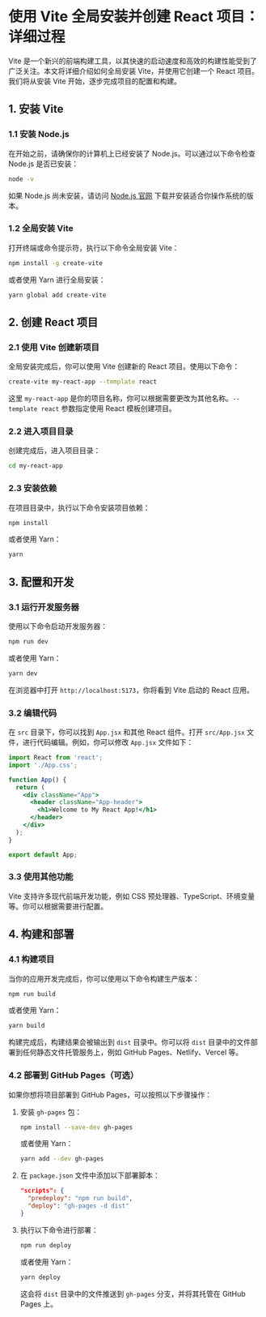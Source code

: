 # 使用 Vite 全局安装并创建 React 项目：详细过程

Vite 是一个新兴的前端构建工具，以其快速的启动速度和高效的构建性能受到了广泛关注。本文将详细介绍如何全局安装 Vite，并使用它创建一个 React 项目。我们将从安装 Vite 开始，逐步完成项目的配置和构建。

## 1. 安装 Vite

### 1.1 安装 Node.js

在开始之前，请确保你的计算机上已经安装了 Node.js。可以通过以下命令检查 Node.js 是否已安装：

```bash
node -v
```

如果 Node.js 尚未安装，请访问 [Node.js 官网](https://nodejs.org/) 下载并安装适合你操作系统的版本。

### 1.2 全局安装 Vite

打开终端或命令提示符，执行以下命令全局安装 Vite：

```bash
npm install -g create-vite
```

或者使用 Yarn 进行全局安装：

```bash
yarn global add create-vite
```

## 2. 创建 React 项目

### 2.1 使用 Vite 创建新项目

全局安装完成后，你可以使用 Vite 创建新的 React 项目。使用以下命令：

```bash
create-vite my-react-app --template react
```

这里 `my-react-app` 是你的项目名称，你可以根据需要更改为其他名称。`--template react` 参数指定使用 React 模板创建项目。

### 2.2 进入项目目录

创建完成后，进入项目目录：

```bash
cd my-react-app
```

### 2.3 安装依赖

在项目目录中，执行以下命令安装项目依赖：

```bash
npm install
```

或者使用 Yarn：

```bash
yarn
```

## 3. 配置和开发

### 3.1 运行开发服务器

使用以下命令启动开发服务器：

```bash
npm run dev
```

或者使用 Yarn：

```bash
yarn dev
```

在浏览器中打开 `http://localhost:5173`，你将看到 Vite 启动的 React 应用。

### 3.2 编辑代码

在 `src` 目录下，你可以找到 `App.jsx` 和其他 React 组件。打开 `src/App.jsx` 文件，进行代码编辑。例如，你可以修改 `App.jsx` 文件如下：

```jsx
import React from 'react';
import './App.css';

function App() {
  return (
    <div className="App">
      <header className="App-header">
        <h1>Welcome to My React App!</h1>
      </header>
    </div>
  );
}

export default App;
```

### 3.3 使用其他功能

Vite 支持许多现代前端开发功能，例如 CSS 预处理器、TypeScript、环境变量等。你可以根据需要进行配置。

## 4. 构建和部署

### 4.1 构建项目

当你的应用开发完成后，你可以使用以下命令构建生产版本：

```bash
npm run build
```

或者使用 Yarn：

```bash
yarn build
```

构建完成后，构建结果会被输出到 `dist` 目录中。你可以将 `dist` 目录中的文件部署到任何静态文件托管服务上，例如 GitHub Pages、Netlify、Vercel 等。

### 4.2 部署到 GitHub Pages（可选）

如果你想将项目部署到 GitHub Pages，可以按照以下步骤操作：

1. 安装 `gh-pages` 包：

    ```bash
    npm install --save-dev gh-pages
    ```

    或者使用 Yarn：

    ```bash
    yarn add --dev gh-pages
    ```

2. 在 `package.json` 文件中添加以下部署脚本：

    ```json
    "scripts": {
      "predeploy": "npm run build",
      "deploy": "gh-pages -d dist"
    }
    ```

3. 执行以下命令进行部署：

    ```bash
    npm run deploy
    ```

    或者使用 Yarn：

    ```bash
    yarn deploy
    ```

    这会将 `dist` 目录中的文件推送到 `gh-pages` 分支，并将其托管在 GitHub Pages 上。

